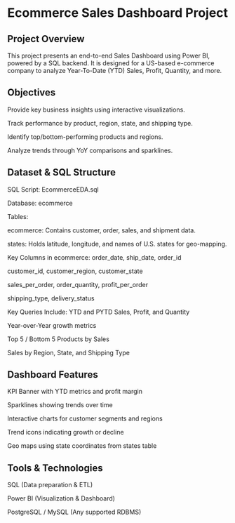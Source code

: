  # Ecommerce Sales Dashboard Project
 
## Project Overview
This project presents an end-to-end Sales Dashboard using Power BI, powered by a SQL backend. It is designed for a US-based e-commerce company to analyze Year-To-Date (YTD) Sales, Profit, Quantity, and more.

## Objectives
Provide key business insights using interactive visualizations.

Track performance by product, region, state, and shipping type.

Identify top/bottom-performing products and regions.

Analyze trends through YoY comparisons and sparklines.

## Dataset & SQL Structure
SQL Script: EcommerceEDA.sql

Database: ecommerce

Tables:

ecommerce: Contains customer, order, sales, and shipment data.

states: Holds latitude, longitude, and names of U.S. states for geo-mapping.

Key Columns in ecommerce:
order_date, ship_date, order_id

customer_id, customer_region, customer_state

sales_per_order, order_quantity, profit_per_order

shipping_type, delivery_status

Key Queries Include:
YTD and PYTD Sales, Profit, and Quantity

Year-over-Year growth metrics

Top 5 / Bottom 5 Products by Sales

Sales by Region, State, and Shipping Type

## Dashboard Features
KPI Banner with YTD metrics and profit margin

Sparklines showing trends over time

Interactive charts for customer segments and regions

Trend icons indicating growth or decline

Geo maps using state coordinates from states table

## Tools & Technologies
SQL (Data preparation & ETL)

Power BI (Visualization & Dashboard)

PostgreSQL / MySQL (Any supported RDBMS)

